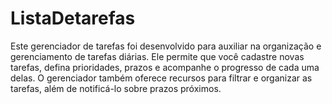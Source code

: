 ﻿# ListaDetarefas

Este gerenciador de tarefas foi desenvolvido para auxiliar na organização e gerenciamento de tarefas diárias. Ele permite que você cadastre novas tarefas, defina prioridades, prazos e acompanhe o progresso de cada uma delas. O gerenciador também oferece recursos para filtrar e organizar as tarefas, além de notificá-lo sobre prazos próximos.
